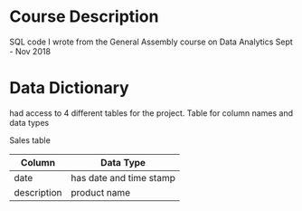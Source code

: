 # Course Description

SQL code I wrote from the General Assembly course on Data Analytics Sept - Nov 2018

# Data Dictionary

had access to 4 different tables for the project. Table for column names and data types

Sales table

| Column  | Data Type |
| ------------- | ------------- |
| date | has date and time stamp |
| description  | product name  |


